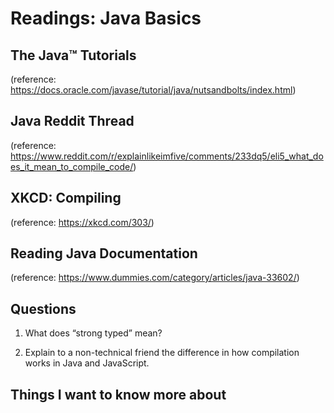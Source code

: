 # Readings: Java Basics

## The Java™ Tutorials


(reference: https://docs.oracle.com/javase/tutorial/java/nutsandbolts/index.html)

## Java Reddit Thread


(reference: https://www.reddit.com/r/explainlikeimfive/comments/233dq5/eli5_what_does_it_mean_to_compile_code/)

## XKCD: Compiling 


(reference: https://xkcd.com/303/)

## Reading Java Documentation


(reference: https://www.dummies.com/category/articles/java-33602/)

## Questions 

1. What does “strong typed” mean?

2. Explain to a non-technical friend the difference in how compilation works in Java and JavaScript.

## Things I want to know more about
